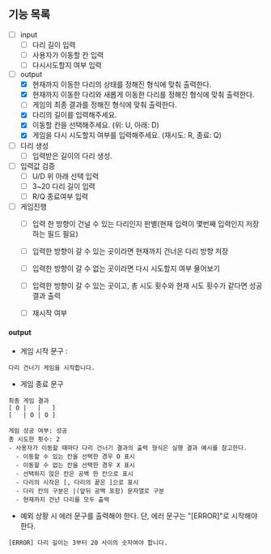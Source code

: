 ## 기능 목록
 - [ ] input
   - [ ] 다리 길이 입력
   - [ ] 사용자가 이동할 칸 입력
   - [ ] 다시시도할지 여부 입력 
 - [ ] output
   - [x] 현재까지 이동한 다리의 상태를 정해진 형식에 맞춰 출력한다.
   - [x] 현재까지 이동한 다리와 새롭게 이동한 다리를 정해진 형식에 맞춰 출력한다.
   - [ ] 게임의 최종 결과를 정해진 형식에 맞춰 출력한다.
   - [x] 다리의 길이를 입력해주세요.
   - [x] 이동할 칸을 선택해주세요. (위: U, 아래: D)
   - [x] 게임을 다시 시도할지 여부를 입력해주세요. (재시도: R, 종료: Q)
 - [ ] 다리 생성
   - [ ] 입력받은 길이의 다리 생성.
 - [ ] 입력값 검증
   - [ ] U/D 위 아래 선택 입력
   - [ ] 3~20 다리 길이 입력
   - [ ] R/Q 종료여부 입력
 - [ ] 게임진행
   - [ ] 입력 한 방향이 건널 수 있는 다리인지 판별(현재 입력이 몇번째 입력인지 저장하는 필드 필요)
   - [ ] 입력한 방향이 갈 수 있는 곳이라면 현재까지 건너온 다리 방향 저장
   - [ ] 입력한 방향이 갈 수 없는 곳이라면 다시 시도할지 여부 물어보기
   - [ ] 입력한 방향이 갈 수 있는 곳이고, 총 시도 횟수와 현재 시도 횟수가 같다면 성공 결과 출력
   - [ ] 재시작 여부


#### output
- 게임 시작 문구 : 
```
다리 건너기 게임을 시작합니다.
```
- 게임 종료 문구
``` 
최종 게임 결과
[ O |   |   ]
[   | O | O ]

게임 성공 여부: 성공
총 시도한 횟수: 2 
- 사용자가 이동할 때마다 다리 건너기 결과의 출력 형식은 실행 결과 예시를 참고한다.
  - 이동할 수 있는 칸을 선택한 경우 O 표시
  - 이동할 수 없는 칸을 선택한 경우 X 표시
  - 선택하지 않은 칸은 공백 한 칸으로 표시
  - 다리의 시작은 [, 다리의 끝은 ]으로 표시
  - 다리 칸의 구분은 |(앞뒤 공백 포함) 문자열로 구분
  - 현재까지 건넌 다리를 모두 출력
```
- 예외 상황 시 에러 문구를 출력해야 한다. 단, 에러 문구는 "[ERROR]"로 시작해야 한다.
```
[ERROR] 다리 길이는 3부터 20 사이의 숫자여야 합니다.
```
 
